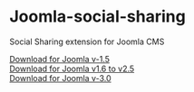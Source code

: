 Joomla-social-sharing
=====================

Social Sharing extension for Joomla CMS

<a href="https://github.com/LoginRadius/Joomla-social-sharing/blob/master/social%20sharing%20for%20Joomla%20v-1.5.zip?raw=true"> Download for Joomla v-1.5</a> <br>
<a href="https://github.com/LoginRadius/Joomla-social-sharing/blob/master/social%20sharing%20for%20Joomla%20v-1.6-2.5.zip?raw=true"> Download for Joomla v1.6 to v2.5</a><br>
<a href="https://github.com/LoginRadius/Joomla-social-sharing/blob/master/social%20sharing%20for%20Joomla%20v-3.0.zip?raw=true"> Download for Joomla v-3.0</a>
